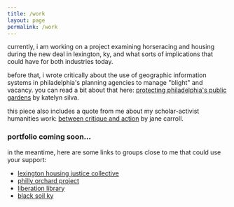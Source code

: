 ```yaml
---
title: /work
layout: page
permalink: /work
---
```

currently, i am working on a project examining horseracing and housing during the new deal in lexington, ky, and what sorts of implications that could have for both industries today.

before that, i wrote critically about the use of geographic information systems in philadelphia's planning agencies to manage "blight" and vacancy. you can read a bit about that here: [protecting philadelphia's public gardens](https://omnia.sas.upenn.edu/story/protecting-philadelphia%E2%80%99s-urban-gardens) by katelyn silva.

this piece also includes a quote from me about my scholar-activist humanities work: [between critique and action](https://omnia.sas.upenn.edu/story/between-critique-and-action) by jane carroll.

### portfolio coming soon...

in the meantime, here are some links to groups close to me that could use your support:
- [lexington housing justice collective](https://twitter.com/lexhousejustice)
- [philly orchard project](https://www.phillyorchards.org/donate)
- [liberation library](https://www.liberationlib.com/donate.html)
- [black soil ky](https://pages.donately.com/lexingtonlyric/campaign/black-soil-our-better-nature)
